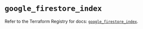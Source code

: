# `google_firestore_index`

Refer to the Terraform Registry for docs: [`google_firestore_index`](https://registry.terraform.io/providers/hashicorp/google-beta/6.49.2/docs/resources/google_firestore_index).
